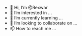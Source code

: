 - 👋 Hi, I’m @Rexwar
- 👀 I’m interested in ...
- 🌱 I’m currently learning ...
- 💞️ I’m looking to collaborate on ...
- 📫 How to reach me ...

<!---
Rexwar/Rexwar is a ✨ special ✨ repository because its `README.md` (this file) appears on your GitHub profile.
You can click the Preview link to take a look at your changes.
--->
